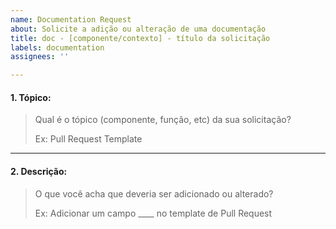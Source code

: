```yaml
---
name: Documentation Request
about: Solicite a adição ou alteração de uma documentação
title: doc - [componente/contexto] - título da solicitação
labels: documentation
assignees: ''

---
```


<!-- ## Agradecemos que você esteja criando uma solicitação de documentação 📚!

Se você tem alguma ideia de tópico de documentação, notou que há algo que não está devidamente documentado ou há algo incorreto na nossa documentação, você tá no lugar certo! :D

-->

#### 1. Tópico:

> Qual é o tópico (componente, função, etc) da sua solicitação?
>
> Ex: Pull Request Template

---

#### 2. Descrição:

> O que você acha que deveria ser adicionado ou alterado?
> 
> Ex: Adicionar um campo \_\_\_\_ no template de Pull Request
